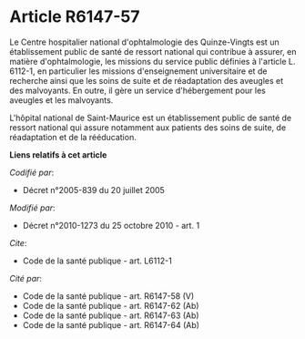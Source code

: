 # Article R6147-57

Le Centre hospitalier national d'ophtalmologie des Quinze-Vingts est un établissement public de santé de ressort national qui
contribue à assurer, en matière d'ophtalmologie, les missions du service public définies à l'article L. 6112-1, en
particulier les missions d'enseignement universitaire et de recherche ainsi que les soins de suite et de réadaptation des
aveugles et des malvoyants. En outre, il gère un service d'hébergement pour les aveugles et les malvoyants.

L'hôpital national de Saint-Maurice est un établissement public de santé de ressort national qui assure notamment aux
patients des soins de suite, de réadaptation et de la rééducation.

**Liens relatifs à cet article**

_Codifié par_:

  - Décret n°2005-839 du 20 juillet 2005

_Modifié par_:

  - Décret n°2010-1273 du 25 octobre 2010 - art. 1

_Cite_:

  - Code de la santé publique - art. L6112-1

_Cité par_:

  - Code de la santé publique - art. R6147-58 (V)
  - Code de la santé publique - art. R6147-62 (Ab)
  - Code de la santé publique - art. R6147-63 (Ab)
  - Code de la santé publique - art. R6147-64 (Ab)
